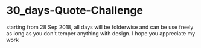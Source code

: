 # 30_days-Quote-Challenge
starting from 28 Sep 2018, all days will be folderwise and can be use freely as long as you don't temper anything with design. I hope you appreciate my work 
